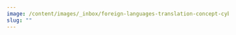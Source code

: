 ```yaml
---
image: /content/images/_inbox/foreign-languages-translation-concept-cybrain-istock-getty-images-plus-491618768.png
slug: ""
---
```

